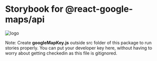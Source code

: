 # Storybook for @react-google-maps/api

![logo](https://raw.githubusercontent.com/JustFly1984/react-google-maps-api/master/logo.png)

Note: Create **googleMapKey.js** outside src folder of this package to run stories properly. You can put your developer key here, without having to worry about getting checkedin as this file is gitignored.
